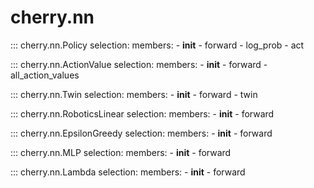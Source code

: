 
# cherry.nn

::: cherry.nn.Policy
    selection:
      members:
        - __init__
        - forward
        - log_prob
        - act

::: cherry.nn.ActionValue
    selection:
      members:
        - __init__
        - forward
        - all_action_values

::: cherry.nn.Twin
    selection:
      members:
        - __init__
        - forward
        - twin

::: cherry.nn.RoboticsLinear
    selection:
      members:
        - __init__
        - forward

::: cherry.nn.EpsilonGreedy
    selection:
      members:
        - __init__
        - forward

::: cherry.nn.MLP
    selection:
      members:
        - __init__
        - forward

::: cherry.nn.Lambda
    selection:
      members:
        - __init__
        - forward

